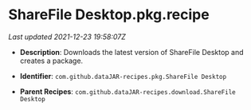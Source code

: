 # ShareFile Desktop.pkg.recipe

_Last updated 2021-12-23 19:58:07Z_

- **Description**: Downloads the latest version of ShareFile Desktop and creates a package.

- **Identifier**: `com.github.dataJAR-recipes.pkg.ShareFile Desktop`

- **Parent Recipes**: `com.github.dataJAR-recipes.download.ShareFile Desktop`